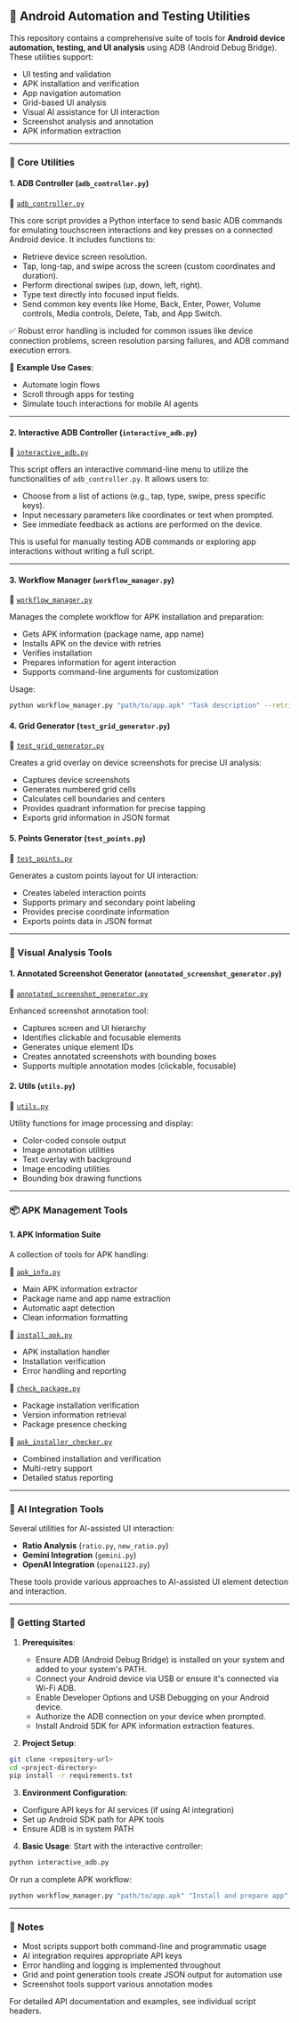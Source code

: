 ## 📱 Android Automation and Testing Utilities

This repository contains a comprehensive suite of tools for **Android device automation, testing, and UI analysis** using ADB (Android Debug Bridge). These utilities support:

* UI testing and validation
* APK installation and verification
* App navigation automation
* Grid-based UI analysis
* Visual AI assistance for UI interaction
* Screenshot analysis and annotation
* APK information extraction

---

### 🔧 Core Utilities

#### 1. **ADB Controller (`adb_controller.py`)**

📂 [`adb_controller.py`](./adb_controller.py)

This core script provides a Python interface to send basic ADB commands for emulating touchscreen interactions and key presses on a connected Android device. It includes functions to:

* Retrieve device screen resolution.
* Tap, long-tap, and swipe across the screen (custom coordinates and duration).
* Perform directional swipes (up, down, left, right).
* Type text directly into focused input fields.
* Send common key events like Home, Back, Enter, Power, Volume controls, Media controls, Delete, Tab, and App Switch.

✅ Robust error handling is included for common issues like device connection problems, screen resolution parsing failures, and ADB command execution errors.

🧪 **Example Use Cases**:

* Automate login flows
* Scroll through apps for testing
* Simulate touch interactions for mobile AI agents

---

#### 2. **Interactive ADB Controller (`interactive_adb.py`)**

📂 [`interactive_adb.py`](./interactive_adb.py)

This script offers an interactive command-line menu to utilize the functionalities of `adb_controller.py`. It allows users to:

* Choose from a list of actions (e.g., tap, type, swipe, press specific keys).
* Input necessary parameters like coordinates or text when prompted.
* See immediate feedback as actions are performed on the device.

This is useful for manually testing ADB commands or exploring app interactions without writing a full script.

---

#### 3. **Workflow Manager (`workflow_manager.py`)**

📂 [`workflow_manager.py`](./workflow_manager.py)

Manages the complete workflow for APK installation and preparation:
* Gets APK information (package name, app name)
* Installs APK on the device with retries
* Verifies installation
* Prepares information for agent interaction
* Supports command-line arguments for customization

Usage:
```bash
python workflow_manager.py "path/to/app.apk" "Task description" --retries 2 --wait 5
```

#### 4. **Grid Generator (`test_grid_generator.py`)**

📂 [`test_grid_generator.py`](./test_grid_generator.py)

Creates a grid overlay on device screenshots for precise UI analysis:
* Captures device screenshots
* Generates numbered grid cells
* Calculates cell boundaries and centers
* Provides quadrant information for precise tapping
* Exports grid information in JSON format

#### 5. **Points Generator (`test_points.py`)**

📂 [`test_points.py`](./test_points.py)

Generates a custom points layout for UI interaction:
* Creates labeled interaction points
* Supports primary and secondary point labeling
* Provides precise coordinate information
* Exports points data in JSON format

---

### 📸 Visual Analysis Tools

#### 1. **Annotated Screenshot Generator (`annotated_screenshot_generator.py`)**

📂 [`annotated_screenshot_generator.py`](./annotated_screenshot_generator.py)

Enhanced screenshot annotation tool:
* Captures screen and UI hierarchy
* Identifies clickable and focusable elements
* Generates unique element IDs
* Creates annotated screenshots with bounding boxes
* Supports multiple annotation modes (clickable, focusable)

#### 2. **Utils (`utils.py`)**

📂 [`utils.py`](./utils.py)

Utility functions for image processing and display:
* Color-coded console output
* Image annotation utilities
* Text overlay with background
* Image encoding utilities
* Bounding box drawing functions

---

### 📦 APK Management Tools

#### 1. **APK Information Suite**

A collection of tools for APK handling:

📂 [`apk_info.py`](./apk_info.py)
* Main APK information extractor
* Package name and app name extraction
* Automatic aapt detection
* Clean information formatting

📂 [`install_apk.py`](./install_apk.py)
* APK installation handler
* Installation verification
* Error handling and reporting

📂 [`check_package.py`](./check_package.py)
* Package installation verification
* Version information retrieval
* Package presence checking

📂 [`apk_installer_checker.py`](./apk_installer_checker.py)
* Combined installation and verification
* Multi-retry support
* Detailed status reporting

---

### 🤖 AI Integration Tools

Several utilities for AI-assisted UI interaction:

* **Ratio Analysis** (`ratio.py`, `new_ratio.py`)
* **Gemini Integration** (`gemini.py`)
* **OpenAI Integration** (`openai123.py`)

These tools provide various approaches to AI-assisted UI element detection and interaction.

---

### 🚀 Getting Started

1. **Prerequisites**:
    * Ensure ADB (Android Debug Bridge) is installed on your system and added to your system's PATH.
    * Connect your Android device via USB or ensure it's connected via Wi-Fi ADB.
    * Enable Developer Options and USB Debugging on your Android device.
    * Authorize the ADB connection on your device when prompted.
    * Install Android SDK for APK information extraction features.

2. **Project Setup**:
```bash
git clone <repository-url>
cd <project-directory>
pip install -r requirements.txt
```

3. **Environment Configuration**:
* Configure API keys for AI services (if using AI integration)
* Set up Android SDK path for APK tools
* Ensure ADB is in system PATH

4. **Basic Usage**:
Start with the interactive controller:
```bash
python interactive_adb.py
```

Or run a complete APK workflow:
```bash
python workflow_manager.py "path/to/app.apk" "Install and prepare app"
```

---

### 📝 Notes

* Most scripts support both command-line and programmatic usage
* AI integration requires appropriate API keys
* Error handling and logging is implemented throughout
* Grid and point generation tools create JSON output for automation use
* Screenshot tools support various annotation modes

For detailed API documentation and examples, see individual script headers.


